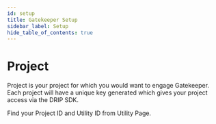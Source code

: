 ```yaml
---
id: setup
title: Gatekeeper Setup
sidebar_label: Setup
hide_table_of_contents: true
---
```


# Project
Project is your project for which you would want to engage Gatekeeper. Each project will have a unique key generated which gives your project access via the DRIP SDK.

Find your Project ID and Utility ID from Utility Page.
